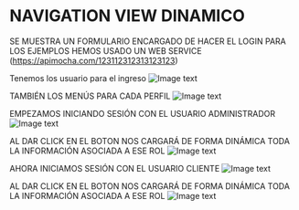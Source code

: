 # NAVIGATION VIEW DINAMICO

SE MUESTRA UN FORMULARIO ENCARGADO DE HACER EL LOGIN
PARA LOS EJEMPLOS HEMOS USADO UN WEB SERVICE (https://apimocha.com/123112312313123123)

Tenemos los usuario para el ingreso
![Image text](https://github.com/Lmore07/navigationview_dinamico/blob/master/usuarios.png)

TAMBIÉN LOS MENÚS PARA CADA PERFIL
![Image text](https://github.com/Lmore07/navigationview_dinamico/blob/master/menus_roles.png)

EMPEZAMOS INICIANDO SESIÓN CON EL USUARIO ADMINISTRADOR
![Image text](https://github.com/Lmore07/navigationview_dinamico/blob/master/admin_login.png)

AL DAR CLICK EN EL BOTON NOS CARGARÁ DE FORMA DINÁMICA TODA LA INFORMACIÓN ASOCIADA A ESE ROL
![Image text](https://github.com/Lmore07/navigationview_dinamico/blob/master/admin_nav.png)

AHORA INICIAMOS SESIÓN CON EL USUARIO CLIENTE
![Image text](https://github.com/Lmore07/navigationview_dinamico/blob/master/cliente_login.png)

AL DAR CLICK EN EL BOTON NOS CARGARÁ DE FORMA DINÁMICA TODA LA INFORMACIÓN ASOCIADA A ESE ROL
![Image text](https://github.com/Lmore07/navigationview_dinamico/blob/master/cliente_nav.png)

